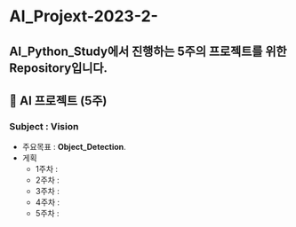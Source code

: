 # AI_Projext-2023-2-
AI_Python_Study에서 진행하는 5주의 프로젝트를 위한 Repository입니다.
----


## 📌 AI 프로젝트 (5주)
### Subject : __Vision__
* 주요목표 : **Object_Detection**.
* 게획  
  * 1주차 :
  * 2주차 :
  * 3주차 :
  * 4주차 :
  * 5주차 : 
